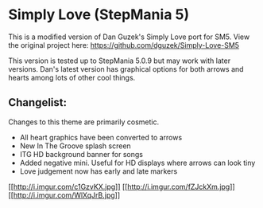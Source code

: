 Simply Love (StepMania 5)
======================

This is a modified version of Dan Guzek's Simply Love port for SM5. View the original project here: https://github.com/dguzek/Simply-Love-SM5

This version is tested up to StepMania 5.0.9 but may work with later versions. Dan's latest version has graphical options for both arrows and hearts among lots of other cool things. 

Changelist:
-----

Changes to this theme are primarily cosmetic.

* All heart graphics have been converted to arrows
* New In The Groove splash screen
* ITG HD background banner for songs
* Added negative mini. Useful for HD displays where arrows can look tiny
* Love judgement now has early and late markers

[[http://i.imgur.com/c1GzvKX.jpg]]
[[http://i.imgur.com/fZJckXm.jpg]]
[[http://i.imgur.com/WlXqJrB.jpg]]


